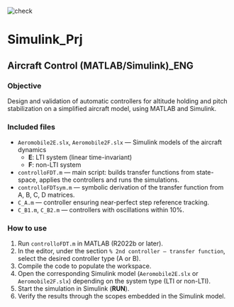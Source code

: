 ![check](https://github.com/davide95ca-950/Simulink_Prj/actions/workflows/check.yml/badge.svg)

# Simulink_Prj

## Aircraft Control (MATLAB/Simulink)_ENG

### Objective
Design and validation of automatic controllers for altitude holding and pitch stabilization on a simplified aircraft model, using MATLAB and Simulink.  

### Included files
- `Aeromobile2E.slx`, `Aeromobile2F.slx` — Simulink models of the aircraft dynamics  
  - **E**: LTI system (linear time-invariant)  
  - **F**: non-LTI system  
- `controlloFDT.m` — main script: builds transfer functions from state-space, applies the controllers and runs the simulations.  
- `controlloFDTsym.m` — symbolic derivation of the transfer function from A, B, C, D matrices.  
- `C_A.m` — controller ensuring near-perfect step reference tracking.  
- `C_B1.m`, `C_B2.m` — controllers with oscillations within 10%.  

### How to use
1. Run `controlloFDT.m` in MATLAB (R2022b or later).  
2. In the editor, under the section `% 2nd controller — transfer function`, select the desired controller type (A or B).  
3. Compile the code to populate the workspace.  
4. Open the corresponding Simulink model (`Aeromobile2E.slx` or `Aeromobile2F.slx`) depending on the system type (LTI or non-LTI).  
5. Start the simulation in Simulink (**RUN**).  
6. Verify the results through the scopes embedded in the Simulink model.  
